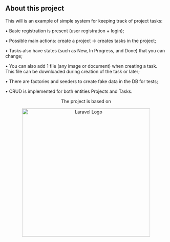 ## About this project

This will is an example of simple system for keeping track of project tasks:

• Basic registration is present (user registration + login);

• Possible main actions: create a project -> creates tasks in the project;

• Tasks also have states (such as New, In Progress, and Done) that you can change;

• You can also add 1 file (any image or document) when creating a task. This file can be downloaded during creation of the task or later;

• There are factories and seeders to create fake data in the DB for tests;

• CRUD is implemented for both entities Projects and Tasks.

<p align="center">The project is based on</p> 
<p align="center"><a href="https://laravel.com" target="_blank"><img src="https://raw.githubusercontent.com/laravel/art/master/logo-lockup/5%20SVG/2%20CMYK/1%20Full%20Color/laravel-logolockup-cmyk-red.svg" width="400" alt="Laravel Logo"></a></p>


